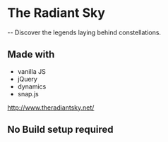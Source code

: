 # The Radiant Sky
-- Discover the legends laying behind constellations.

## Made with
  * vanilla JS
  * jQuery
  * dynamics
  * snap.js

http://www.theradiantsky.net/

## No Build setup required
